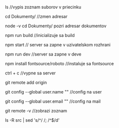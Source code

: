 ls //vypis zoznam suborov v priecinku

cd Dokumenty/ //zmen adresar

node -v cd Dokumenty/ pozri adresar dokumentov

npm run build //inicializuje sa build

npm start  // server sa zapne v uzivatelskom rozhrani

npm run dev //server sa zapne v deve

npm install fontsource/roboto //instaluje sa fontsource

ctrl + c //vypne sa server

git remote add origin

git config --global user.name "" //config na user

git config --global user.email "" //config na mail

git remote -v //zobrazi zoznam 

ls -R src | sed 's/^/  /; /^$/d'